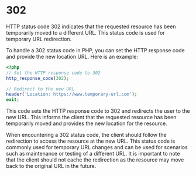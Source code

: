 # 302

HTTP status code 302 indicates that the requested resource has been temporarily moved to a different URL. This status code is used for temporary URL redirection.

To handle a 302 status code in PHP, you can set the HTTP response code and provide the new location URL. Here is an example:

```php
<?php
// Set the HTTP response code to 302
http_response_code(302);

// Redirect to the new URL
header('Location: https://www.temporary-url.com');
exit;
```

This code sets the HTTP response code to 302 and redirects the user to the new URL. This informs the client that the requested resource has been temporarily moved and provides the new location for the resource.

When encountering a 302 status code, the client should follow the redirection to access the resource at the new URL. This status code is commonly used for temporary URL changes and can be used for scenarios such as maintenance or testing of a different URL. It is important to note that the client should not cache the redirection as the resource may move back to the original URL in the future.